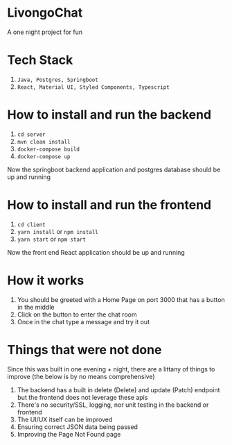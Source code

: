 # LivongoChat
A one night project for fun 

# Tech Stack
1. `Java, Postgres, Springboot`
2. `React, Material UI, Styled Components, Typescript`

# How to install and run the backend
1. `cd server`
2. `mvn clean install`
3. `docker-compose build`
4. `docker-compose up`

Now the springboot backend application and postgres database should be up and running

# How to install and run the frontend
1. `cd client`
2. `yarn install` or `npm install`
3. `yarn start` or `npm start`

Now the front end React application should be up and running

# How it works
1. You should be greeted with a Home Page on port 3000 that has a button in the middle
2. Click on the button to enter the chat room
3. Once in the chat type a message and try it out

# Things that were not done
Since this was built in one evening + night, there are a littany of things to improve (the below is by no means comprehensive)
1. The backend has a built in delete (Delete) and update (Patch) endpoint but the frontend does not leverage these apis
2. There's no security/SSL, logging, nor unit testing in the backend or frontend
3. The UI/UX itself can be improved
4. Ensuring correct JSON data being passed
5. Improving the Page Not Found page
